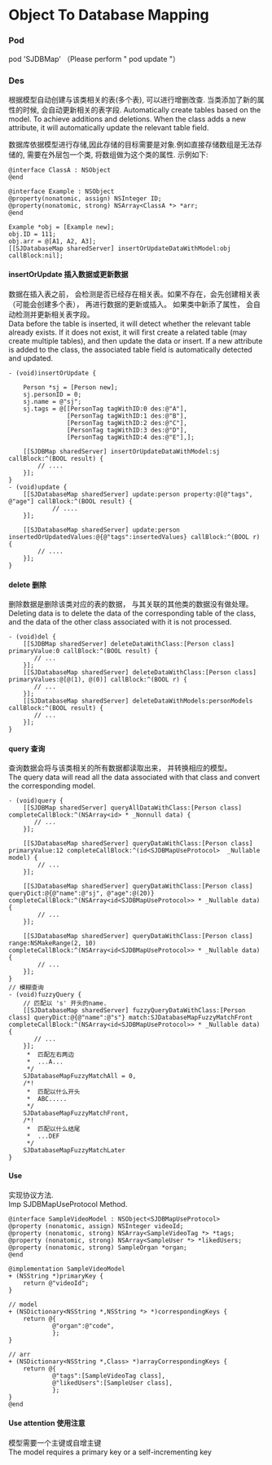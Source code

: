 # Object To Database Mapping

### Pod
pod 'SJDBMap' （Please perform " pod update "）

### Des
根据模型自动创建与该类相关的表(多个表), 可以进行增删改查. 当类添加了新的属性的时候, 会自动更新相关的表字段.
Automatically create tables based on the model. To achieve additions and deletions. When the class adds a new attribute, it will automatically update the relevant table field.

数据库依据模型进行存储,因此存储的目标需要是对象.例如直接存储数组是无法存储的, 需要在外层包一个类, 将数组做为这个类的属性. 示例如下:
```
@interface ClassA : NSObject
@end

@interface Example : NSObject
@property(nonatomic, assign) NSInteger ID;
@property(nonatomic, strong) NSArray<ClassA *> *arr; 
@end

Example *obj = [Example new];
obj.ID = 111;
obj.arr = @[A1, A2, A3];
[[SJDatabaseMap sharedServer] insertOrUpdateDataWithModel:obj callBlock:nil];
```

#### insertOrUpdate 插入数据或更新数据
数据在插入表之前， 会检测是否已经存在相关表。如果不存在，会先创建相关表（可能会创建多个表）， 再进行数据的更新或插入。
如果类中新添了属性， 会自动检测并更新相关表字段。    
Data before the table is inserted, it will detect whether the relevant table already exists. If it does not exist, it will first create a related table (may create multiple tables), and then update the data or insert.
If a new attribute is added to the class, the associated table field is automatically detected and updated.

```
- (void)insertOrUpdate {
    
    Person *sj = [Person new];
    sj.personID = 0;
    sj.name = @"sj";
    sj.tags = @[[PersonTag tagWithID:0 des:@"A"],
                [PersonTag tagWithID:1 des:@"B"],
                [PersonTag tagWithID:2 des:@"C"],
                [PersonTag tagWithID:3 des:@"D"],
                [PersonTag tagWithID:4 des:@"E"],];
    
    [[SJDBMap sharedServer] insertOrUpdateDataWithModel:sj callBlock:^(BOOL result) {
        // ....
    }];
}
- (void)update {
    [[SJDatabaseMap sharedServer] update:person property:@[@"tags", @"age"] callBlock:^(BOOL result) {
            // ....
    }];
    
    [[SJDatabaseMap sharedServer] update:person insertedOrUpdatedValues:@{@"tags":insertedValues} callBlock:^(BOOL r) { 
        // ....
    }];
}
```
#### delete 删除
删除数据是删除该类对应的表的数据， 与其关联的其他类的数据没有做处理。    
Deleting data is to delete the data of the corresponding table of the class, and the data of the other class associated with it is not processed.

```
- (void)del {
    [[SJDBMap sharedServer] deleteDataWithClass:[Person class] primaryValue:0 callBlock:^(BOOL result) {
       // ...
    }];
    [[SJDatabaseMap sharedServer] deleteDataWithClass:[Person class] primaryValues:@[@(1), @(0)] callBlock:^(BOOL r) {
       // ... 
    }];
    [[SJDatabaseMap sharedServer] deleteDataWithModels:personModels callBlock:^(BOOL result) {
       // ...
    }];
}
```
#### query 查询
查询数据会将与该类相关的所有数据都读取出来， 并转换相应的模型。    
The query data will read all the data associated with that class and convert the corresponding model.

```
- (void)query {
    [[SJDBMap sharedServer] queryAllDataWithClass:[Person class] completeCallBlock:^(NSArray<id> * _Nonnull data) {
       // ...
    }];
    
    [[SJDatabaseMap sharedServer] queryDataWithClass:[Person class] primaryValue:12 completeCallBlock:^(id<SJDBMapUseProtocol>  _Nullable model) {
        // ...
    }];
    
    [[SJDatabaseMap sharedServer] queryDataWithClass:[Person class] queryDict:@{@"name":@"sj", @"age":@(20)} completeCallBlock:^(NSArray<id<SJDBMapUseProtocol>> * _Nullable data) {
        // ...
    }];
    
    [[SJDatabaseMap sharedServer] queryDataWithClass:[Person class] range:NSMakeRange(2, 10) completeCallBlock:^(NSArray<id<SJDBMapUseProtocol>> * _Nullable data) { 
        // ...
    }];
}
// 模糊查询
- (void)fuzzyQuery {
    // 匹配以 's' 开头的name.
    [[SJDatabaseMap sharedServer] fuzzyQueryDataWithClass:[Person class] queryDict:@{@"name":@"s"} match:SJDatabaseMapFuzzyMatchFront completeCallBlock:^(NSArray<id<SJDBMapUseProtocol>> * _Nullable data) {
       // ... 
    }];
     *  匹配左右两边
     *  ...A...
     */
    SJDatabaseMapFuzzyMatchAll = 0,
    /*!
     *  匹配以什么开头
     *  ABC.....
     */
    SJDatabaseMapFuzzyMatchFront,
    /*!
     *  匹配以什么结尾
     *  ...DEF
     */
    SJDatabaseMapFuzzyMatchLater
}
```


#### Use

实现协议方法.   
Imp SJDBMapUseProtocol Method.

```
@interface SampleVideoModel : NSObject<SJDBMapUseProtocol>
@property (nonatomic, assign) NSInteger videoId;
@property (nonatomic, strong) NSArray<SampleVideoTag *> *tags;
@property (nonatomic, strong) NSArray<SampleUser *> *likedUsers;
@property (nonatomic, strong) SampleOrgan *organ;
@end

@implementation SampleVideoModel
+ (NSString *)primaryKey {
    return @"videoId";
}

// model
+ (NSDictionary<NSString *,NSString *> *)correspondingKeys {
    return @{
            @"organ":@"code",
            };
}

// arr
+ (NSDictionary<NSString *,Class> *)arrayCorrespondingKeys {
    return @{
            @"tags":[SampleVideoTag class],
            @"likedUsers":[SampleUser class],
            };
}
@end
```

#### Use attention 使用注意
   模型需要一个主键或自增主键     
   The model requires a primary key or a self-incrementing key

